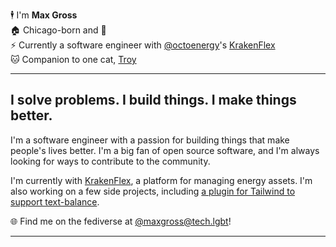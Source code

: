 🕴️ I'm <strong>Max Gross</strong> <br />
🏠 Chicago-born and 🍞 <br />
⚡️ Currently a software engineer with [@octoenergy](https://github.com/octoenergy)'s [KrakenFlex](https://krakenflex.com) <br />
🐱 Companion to one cat, [Troy](https://tech.lgbt/@maxgross/111682641524140711)

----

## I solve problems. I build things. I make things better.

I'm a software engineer with a passion for building things that make people's lives better. I'm a big fan of open source software, and I'm always looking for ways to contribute to the community.

I'm currently with [KrakenFlex](https://krakenflex.com), a platform for managing energy assets. I'm also working on a few side projects, including [a plugin for Tailwind to support text-balance](https://github.com/theleoji/tailwindcss-text-balance). 

🌐 Find me on the fediverse at [@maxgross@tech.lgbt](https://tech.lgbt/@maxgross)!

----